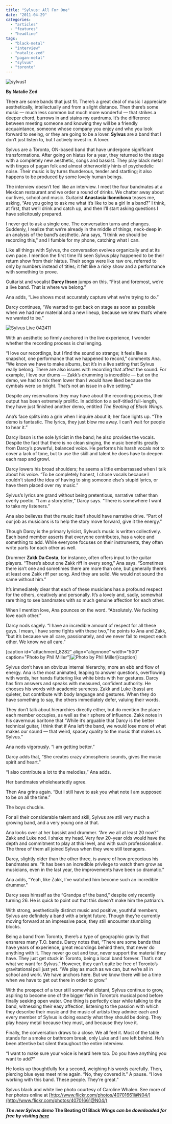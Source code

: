 ```yaml
---
title: "Sylvus: All For One"
date: "2011-04-29"
categories: 
  - "articles"
  - "features"
  - "headline"
tags: 
  - "black-metal"
  - "interview"
  - "natalie-zed"
  - "pagan-metal"
  - "sylvus"
  - "toronto"
---
```


![](http://www.hellbound.ca/wp-content/uploads/2011/04/sylvus1-595x446.jpg "sylvus1")

**By Natalie Zed**

There are some bands that just fit. There’s a great deal of music I appreciate aesthetically, intellectually and from a slight distance. Then there’s some music — much less common but much more wonderful — that strikes a deeper chord, burrows in and stains my eardrums. It’s the difference between meeting someone and knowing they will be a friendly acquaintance, someone whose company you enjoy and who you look forward to seeing, or they are going to be a lover. **Sylvus** are a band that I don’t just listen to, but I actively invest in. A lover.

Sylvus are a Toronto, ON-based band that have undergone significant transformations. After going on hiatus for a year, they returned to the stage with a completely new aesthetic, songs and bassist. They play black metal with tinges of pagan folk and almost otherworldly hints of psychedelic noise. Their music is by turns thunderous, tender and startling; it also happens to be produced by some lovely human beings.

The interview doesn’t feel like an interview. I meet the four bandmates at a Mexican restaurant and we order a round of drinks. We chatter away about our lives, school and music. Guitarist **Anastasia Ikonnikova** teases me, asking, “Are you going to ask me what it’s like to be a girl in a band?” I think, at first, that we’ll drink and catch up, and then I’ll start asking questions I have solicitously prepared.

I never get to ask a single one. The conversation turns and changes. Suddenly, I realize that we’re already in the middle of things, neck-deep in an analysis of the band’s aesthetic. Ana says, “I think we should be recording this," and I fumble for my phone, catching what I can.

Like all things with Sylvus, the conversation evolves organically and at its own pace. I mention the first time I’d seen Sylvus play happened to be their return show from their hiatus. Their songs were like raw ore, referred to only by numbers instead of titles; it felt like a risky show and a performance with something to prove.

Guitarist and vocalist **Darcy Ibson** jumps on this. “First and foremost, we’re a live band. That is where we belong.”

Ana adds, “Live shows most accurately capture what we’re trying to do.”

Darcy continues, “We wanted to get back on stage as soon as possible when we had new material and a new lineup, because we knew that’s where we wanted to be.”

![](http://www.hellbound.ca/wp-content/uploads/2011/04/Sylvus-Live-042411-595x446.jpg "Sylvus Live 042411")

With an aesthetic so firmly anchored in the live experience, I wonder whether the recording process is challenging.

“I love our recordings, but I find the sound so strange; it feels like a snapshot, one performance that we happened to record,” comments Ana. “We know we have to make albums, but it’s in a live setting that Sylvus really belong. There are also issues with recording that affect the sound. For example, I love our drums — Zakk’s drumming is incredible — but on the demo, we had to mix them lower than I would have liked because the cymbals were so bright. That’s not an issue in a live setting.”

Despite any reservations they may have about the recording process, their output has been extremely prolific. In addition to a self-titled full-length, they have just finished another demo, entitled _The Beating of Black Wings_.

Ana’s face splits into a grin when I inquire about it; her face lights up. “The demo is fantastic. The lyrics, they just blow me away. I can’t wait for people to hear it.”

Darcy Ibson is the sole lyricist in the band; he also provides the vocals. Despite the fact that there is no clean singing, the music benefits greatly from Darcy’s powerful, balanced voice. He performs his harsh vocals not to cover a lack of tone, but to use the skill and talent he does have to deepen each rasp and growl.

Darcy lowers his broad shoulders; he seems a little embarrassed when I talk about his voice. “To be completely honest, I chose vocals because I couldn't stand the idea of having to sing someone else’s stupid lyrics, or have them placed over my music.”

Sylvus’s lyrics are grand without being pretentious, narrative rather than overly poetic. “I am a storyteller,” Darcy says. “There is somewhere I want to take my listeners.”

Ana also believes that the music itself should have narrative drive. “Part of our job as musicians is to help the story move forward, give it the energy.”

Though Darcy is the primary lyricist, Sylvus’s music is written collectively. Each band member asserts that everyone contributes, has a voice and something to add. While everyone focuses on their instruments, they often write parts for each other as well.

Drummer **Zakk Da Costa**, for instance, often offers input to the guitar players. “There’s about one Zakk riff in every song,” Ana says. “Sometimes there isn’t one and sometimes there are more than one, but generally there’s at least one Zakk riff per song. And they are solid. We would not sound the same without him.”

It’s immediately clear that each of these musicians has a profound respect for the others, creatively and personally. It’s a lovely and, sadly, somewhat rare thing to see bandmates with so much genuine affection for each other.

When I mention love, Ana pounces on the word. “Absolutely. We fucking love each other.”

Darcy nods sagely. “I have an incredible amount of respect for all these guys. I mean, I have some fights with these two,” he points to Ana and Zakk, “but it’s because we all care, passionately, and we never fail to respect each other. We know we all care.”

\[caption id="attachment\_8282" align="alignnone" width="500" caption="Photo by Phil Miller"\]![](http://www.hellbound.ca/wp-content/uploads/2011/04/sylvus2.jpg "Photo by Phil Miller")\[/caption\]

Sylvus don’t have an obvious internal hierarchy, more an ebb and flow of energy. Ana is the most animated, leaping to answer questions, overflowing with words, her hands fluttering like white birds with her gestures. Darcy has firm answers and speaks with measured, confident authority. He chooses his words with academic sureness. Zakk and Luke (bass) are quieter, but contribute with body language and gestures. When they do have something to say, the others immediately defer, valuing their words.

They don’t talk about hierarchies directly either, but do mention the place each member occupies, as well as their sphere of influence. Zakk notes in his cavernous baritone that “While it’s arguable that Darcy is the better technical guitar, I think that if Ana left the band, we would lose more of what makes our sound — that weird, spacey quality to the music that makes us Sylvus.”

Ana nods vigorously. “I am getting better.”

Darcy adds that, “She creates crazy atmospheric sounds, gives the music spirit and heart.”

“I also contribute a lot to the melodies,” Ana adds.

Her bandmates wholeheartedly agree.

Then Ana grins again. “But I still have to ask you what note I am supposed to be on all the time.”

The boys chuckle.

For all their considerable talent and skill, Sylvus are still very much a growing band, and a very young one at that.

Ana looks over at her bassist and drummer. “Are we all at least 20 now?” Zakk and Luke nod. I shake my head. Very few 20-year olds would have the depth and commitment to play at this level, and with such professionalism. The three of them all joined Sylvus when they were still teenagers.

Darcy, slightly older than the other three, is aware of how precocious his bandmates are. “It has been an incredible privilege to watch them grow as musicians, even in the last year, the improvements have been so dramatic.”

Ana adds, “Yeah, like Zakk, I’ve watched him become such an incredible drummer.”

Darcy sees himself as the “Grandpa of the band,” despite only recently turning 26. He is quick to point out that this doesn’t make him the patriarch.

With strong, aesthetically distinct music and positive, youthful members, Sylvus are definitely a band with a bright future. Though they’re currently moving forward at an impressive pace, they still encounter stumbling blocks.

Being a band from Toronto, there’s a type of geographic gravity that ensnares many T.O. bands. Darcy notes that, “There are some bands that have years of experience, great recordings behind them, that never do anything with it. They never go out and tour, never support the material they have. They just get stuck in Toronto, being a local band forever. That’s not what we want for Sylvus.” However, they can’t quite be free of Toronto’s gravitational pull just yet. “We play as much as we can, but we’re all in school and work. We have anchors here. But we know there will be a time when we have to get out there in order to grow.”

With the prospect of a tour still somewhat distant, Sylvus continue to grow, aspiring to become one of the bigger fish in Toronto’s musical pond before finally seeking open water. One thing is perfectly clear while talking to the band, witnessing their easy affection, listening to the passion with which they describe their music and the music of artists they admire: each and every member of Sylvus is doing exactly what they should be doing. They play heavy metal because they must, and because they love it.

Finally, the conversation draws to a close. We all feel it. Most of the table stands for a smoke or bathroom break, only Luke and I are left behind. He’s been attentive but silent throughout the entire interview.

“I want to make sure your voice is heard here too. Do you have anything you want to add?”

He looks up thoughtfully for a second, weighing his words carefully. Then, piercing blue eyes meet mine again. “No, they covered it.” A pause. “I love working with this band. These people. They’re great.”

Sylvus black and white live photo courtesy of Caroline Whalen. See more of her photos online at [http://www.flickr.com/photos/40701661@N04/](http://www.flickr.com/photos/40701661@N04/)

**_The new Sylvus demo_ The Beating Of Black Wings _can be downloaded for free by visiting [here](http://sylvus.bandcamp.com/album/the-beating-of-black-wings)_**

